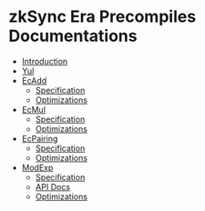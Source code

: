 # zkSync Era Precompiles Documentations

- [Introduction](introduction.md)
- [Yul]()
- [EcAdd]()
    - [Specification](ecadd/spec.md)
    - [Optimizations](ecadd/optimizations.md)
- [EcMul]()
    - [Specification](ecmul/spec.md)
    - [Optimizations](ecmul/optimizations.md)
- [EcPairing]()
    - [Specification](ecpairing/spec.md)
    - [Optimizations](ecpairing/optimizations.md)
- [ModExp]()
    - [Specification](modexp/spec.md)
    - [API Docs](modexp/api.md)
    - [Optimizations](modexp/optimizations.md)
